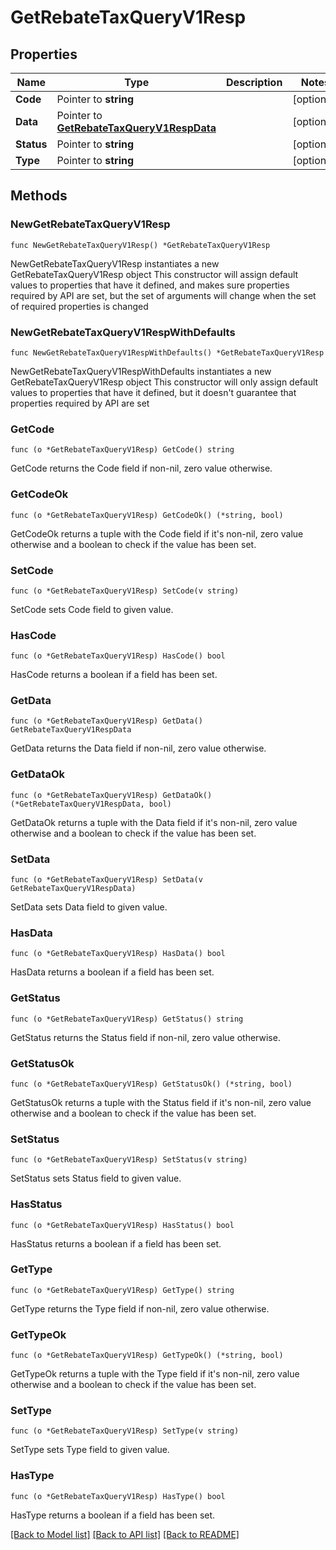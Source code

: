 # GetRebateTaxQueryV1Resp

## Properties

Name | Type | Description | Notes
------------ | ------------- | ------------- | -------------
**Code** | Pointer to **string** |  | [optional] 
**Data** | Pointer to [**GetRebateTaxQueryV1RespData**](GetRebateTaxQueryV1RespData.md) |  | [optional] 
**Status** | Pointer to **string** |  | [optional] 
**Type** | Pointer to **string** |  | [optional] 

## Methods

### NewGetRebateTaxQueryV1Resp

`func NewGetRebateTaxQueryV1Resp() *GetRebateTaxQueryV1Resp`

NewGetRebateTaxQueryV1Resp instantiates a new GetRebateTaxQueryV1Resp object
This constructor will assign default values to properties that have it defined,
and makes sure properties required by API are set, but the set of arguments
will change when the set of required properties is changed

### NewGetRebateTaxQueryV1RespWithDefaults

`func NewGetRebateTaxQueryV1RespWithDefaults() *GetRebateTaxQueryV1Resp`

NewGetRebateTaxQueryV1RespWithDefaults instantiates a new GetRebateTaxQueryV1Resp object
This constructor will only assign default values to properties that have it defined,
but it doesn't guarantee that properties required by API are set

### GetCode

`func (o *GetRebateTaxQueryV1Resp) GetCode() string`

GetCode returns the Code field if non-nil, zero value otherwise.

### GetCodeOk

`func (o *GetRebateTaxQueryV1Resp) GetCodeOk() (*string, bool)`

GetCodeOk returns a tuple with the Code field if it's non-nil, zero value otherwise
and a boolean to check if the value has been set.

### SetCode

`func (o *GetRebateTaxQueryV1Resp) SetCode(v string)`

SetCode sets Code field to given value.

### HasCode

`func (o *GetRebateTaxQueryV1Resp) HasCode() bool`

HasCode returns a boolean if a field has been set.

### GetData

`func (o *GetRebateTaxQueryV1Resp) GetData() GetRebateTaxQueryV1RespData`

GetData returns the Data field if non-nil, zero value otherwise.

### GetDataOk

`func (o *GetRebateTaxQueryV1Resp) GetDataOk() (*GetRebateTaxQueryV1RespData, bool)`

GetDataOk returns a tuple with the Data field if it's non-nil, zero value otherwise
and a boolean to check if the value has been set.

### SetData

`func (o *GetRebateTaxQueryV1Resp) SetData(v GetRebateTaxQueryV1RespData)`

SetData sets Data field to given value.

### HasData

`func (o *GetRebateTaxQueryV1Resp) HasData() bool`

HasData returns a boolean if a field has been set.

### GetStatus

`func (o *GetRebateTaxQueryV1Resp) GetStatus() string`

GetStatus returns the Status field if non-nil, zero value otherwise.

### GetStatusOk

`func (o *GetRebateTaxQueryV1Resp) GetStatusOk() (*string, bool)`

GetStatusOk returns a tuple with the Status field if it's non-nil, zero value otherwise
and a boolean to check if the value has been set.

### SetStatus

`func (o *GetRebateTaxQueryV1Resp) SetStatus(v string)`

SetStatus sets Status field to given value.

### HasStatus

`func (o *GetRebateTaxQueryV1Resp) HasStatus() bool`

HasStatus returns a boolean if a field has been set.

### GetType

`func (o *GetRebateTaxQueryV1Resp) GetType() string`

GetType returns the Type field if non-nil, zero value otherwise.

### GetTypeOk

`func (o *GetRebateTaxQueryV1Resp) GetTypeOk() (*string, bool)`

GetTypeOk returns a tuple with the Type field if it's non-nil, zero value otherwise
and a boolean to check if the value has been set.

### SetType

`func (o *GetRebateTaxQueryV1Resp) SetType(v string)`

SetType sets Type field to given value.

### HasType

`func (o *GetRebateTaxQueryV1Resp) HasType() bool`

HasType returns a boolean if a field has been set.


[[Back to Model list]](../README.md#documentation-for-models) [[Back to API list]](../README.md#documentation-for-api-endpoints) [[Back to README]](../README.md)


